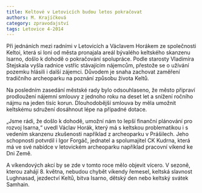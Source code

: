 ```yaml
---
title: Keltové v Letovicích budou letos pokračovat
authors: M. Krajíčková
category: zpravodajství
tags: Letovice 4-2014
---
```


Při jednáních mezi radními v Letovicích a Václavem Horákem ze společnosti Keltoi, která si loni od města pronajala areál bývalého keltského skanzenu Isarno, došlo k dohodě o pokračování spolupráce. Podle starosty Vladimíra Stejskala vyšla radnice vstříc stávajícím nájemcům, přestože se o užívání pozemku hlásili i další zájemci. Důvodem je snaha zachovat zaměření tradičního archeoparku na poznání způsobu života Keltů.

Na posledním zasedání městské rady bylo odsouhlaseno, že město připraví prodloužení nájemní smlouvy z jednoho roku na deset let a snížení ročního nájmu na jeden tisíc korun. Dlouhodobější smlouva by měla umožnit keltskému sdružení dosáhnout lépe na případné dotace.

„Jsme rádi, že došlo k dohodě, umožní nám to lepší finanční plánování pro rozvoj Isarna,“ uvedl Václav Horák, který má s keltskou problematikou i s vedením skanzenu zkušenosti například z archeoparku v Prášilech. Jeho schopnosti potvrdil i Igor Forgáč, jednatel a spolumajitel CK Kudrna, která má ve své nabídce v letovickém archeoparku například pracovní víkend ke Dni Země.

A víkendových akcí by se zde v tomto roce mělo objevit vícero. V sezoně, kterou zahájí 8. května, nebudou chybět víkendy řemesel, keltská slavnost Lughnasad, jezdectví Keltů, bitva Isarno, dětský den nebo keltský svátek Samhain.
